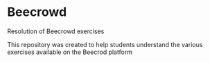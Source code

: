 # Beecrowd
 Resolution of Beecrowd exercises
 
 This repository was created to help students understand the various exercises available on the Beecrod platform
